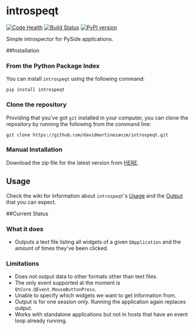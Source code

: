 # introspeqt

[![Code Health][landscape]][landscape_repo] 
[![Build Status][travis]][travis_repo]
[![PyPI version][pypi]][pypi_repo]

Simple introspector for PySide applications.



##Installation

### From the Python Package Index

You can install `introspeqt` using the following command:

	pip install introspeqt

### Clone the repository

Providing that you've got `git` installed in your computer, you can clone the repository by running the following from the command line:

	git clone https://github.com/davidmartinezanim/introspeqt.git

### Manual Installation

Download the zip file for the latest version from [HERE](https://github.com/davidmartinezanim/introspeqt/archive/master.zip).

## Usage

Check the wiki for information about `introspeqt`'s [Usage] and the [Output] that you can expect.

##Current Status

### What it does

* Outputs a text file listing all widgets of a given `QApplication` and the amount of times they've been clicked. 

### Limitations

* Does not output data to other formats other than text files.
* The only event supported at the moment is `QtCore.QEvent.MouseButtonPress`.
* Unable to specify which widgets we want to get information from.
* Output is for one session only. Running the application again replaces output.
* Works with standalone applications but not in hosts that have an event loop already running.

[travis]: https://travis-ci.org/davidmartinezanim/introspeqt.svg
[travis_repo]: https://travis-ci.org/davidmartinezanim/introspeqt
[landscape]: https://landscape.io/github/davidmartinezanim/introspeqt/master/landscape.svg
[landscape_repo]: https://landscape.io/github/davidmartinezanim/introspeqt/master
[usage]: https://github.com/davidmartinezanim/introspeqt/wiki/Usage
[output]: https://github.com/davidmartinezanim/introspeqt/wiki/Output
[pypi]: https://badge.fury.io/py/introspeqt.svg
[pypi_repo]: http://badge.fury.io/py/introspeqt
